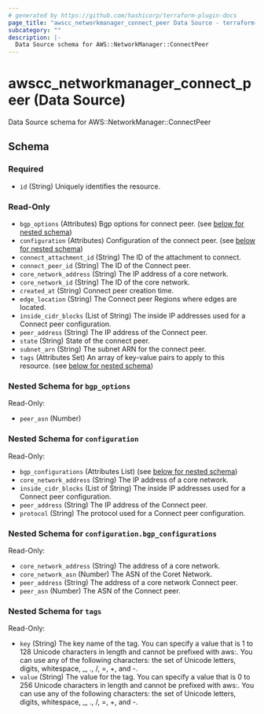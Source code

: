 ```yaml
---
# generated by https://github.com/hashicorp/terraform-plugin-docs
page_title: "awscc_networkmanager_connect_peer Data Source - terraform-provider-awscc"
subcategory: ""
description: |-
  Data Source schema for AWS::NetworkManager::ConnectPeer
---
```


# awscc_networkmanager_connect_peer (Data Source)

Data Source schema for AWS::NetworkManager::ConnectPeer



<!-- schema generated by tfplugindocs -->
## Schema

### Required

- `id` (String) Uniquely identifies the resource.

### Read-Only

- `bgp_options` (Attributes) Bgp options for connect peer. (see [below for nested schema](#nestedatt--bgp_options))
- `configuration` (Attributes) Configuration of the connect peer. (see [below for nested schema](#nestedatt--configuration))
- `connect_attachment_id` (String) The ID of the attachment to connect.
- `connect_peer_id` (String) The ID of the Connect peer.
- `core_network_address` (String) The IP address of a core network.
- `core_network_id` (String) The ID of the core network.
- `created_at` (String) Connect peer creation time.
- `edge_location` (String) The Connect peer Regions where edges are located.
- `inside_cidr_blocks` (List of String) The inside IP addresses used for a Connect peer configuration.
- `peer_address` (String) The IP address of the Connect peer.
- `state` (String) State of the connect peer.
- `subnet_arn` (String) The subnet ARN for the connect peer.
- `tags` (Attributes Set) An array of key-value pairs to apply to this resource. (see [below for nested schema](#nestedatt--tags))

<a id="nestedatt--bgp_options"></a>
### Nested Schema for `bgp_options`

Read-Only:

- `peer_asn` (Number)


<a id="nestedatt--configuration"></a>
### Nested Schema for `configuration`

Read-Only:

- `bgp_configurations` (Attributes List) (see [below for nested schema](#nestedatt--configuration--bgp_configurations))
- `core_network_address` (String) The IP address of a core network.
- `inside_cidr_blocks` (List of String) The inside IP addresses used for a Connect peer configuration.
- `peer_address` (String) The IP address of the Connect peer.
- `protocol` (String) The protocol used for a Connect peer configuration.

<a id="nestedatt--configuration--bgp_configurations"></a>
### Nested Schema for `configuration.bgp_configurations`

Read-Only:

- `core_network_address` (String) The address of a core network.
- `core_network_asn` (Number) The ASN of the Coret Network.
- `peer_address` (String) The address of a core network Connect peer.
- `peer_asn` (Number) The ASN of the Connect peer.



<a id="nestedatt--tags"></a>
### Nested Schema for `tags`

Read-Only:

- `key` (String) The key name of the tag. You can specify a value that is 1 to 128 Unicode characters in length and cannot be prefixed with aws:. You can use any of the following characters: the set of Unicode letters, digits, whitespace, _, ., /, =, +, and -.
- `value` (String) The value for the tag. You can specify a value that is 0 to 256 Unicode characters in length and cannot be prefixed with aws:. You can use any of the following characters: the set of Unicode letters, digits, whitespace, _, ., /, =, +, and -.
